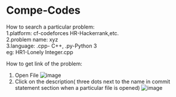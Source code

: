 # Compe-Codes

How to search a particular problem:\
1.platform: cf-codeforces HR-Hackerrank,etc.\
2.problem name: xyz\
3.language: .cpp- C++, .py-Python 3\
eg: HR1-Lonely Integer.cpp

How to get link of the problem:
1. Open File
![image](https://user-images.githubusercontent.com/54315571/140270924-03001847-ae96-42f3-8d48-a470553617f6.png)
2. Click on the description( three dots next to the name in commit statement section when a particular file is opened)
![image](https://user-images.githubusercontent.com/54315571/140271241-70d418bc-6bc9-4bbd-8038-451cd0a74f54.png)
